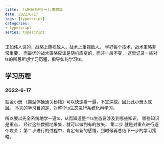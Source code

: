 ```yaml
---
title:  ts把玩系列(一):策略篇
date: 2022/6/17
tags: [typescript]
categories: 
- typescript
series: typescript
---
```


正如伟人说的，战略上藐视敌人，战术上重视敌人。
学好每个技术，战术策略非常重要，
而最优的战术策略应该是随机应变的，而非一层不变，
这里记录一些对ts的所思所想学习历程，指导如何学习ts。

## 学习历程

### 2022-6-17
掘金小册 《类型体操通关秘籍》可以快速看一遍，不宜深挖，因此此小册太底层。
本次的学习目的是，对整个ts生态进行系统化再学习。

所以要以先全系统地学一遍ts，从而知道整个ts生态要涉及到哪些知识，
哪些知识是重点，
经过这些数据地采集，就可以做到有的放矢，
第二步 就是对重点进行逐个攻关；
第二步进行的过程中，肯定有新的感悟，到时候再总结下一步的学习策略。

